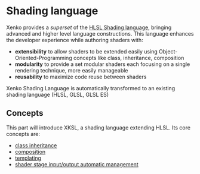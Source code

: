 # Shading language

Xenko provides a *superset* of the [HLSL Shading language](http://msdn.microsoft.com/en-us/library/windows/desktop/bb509561%28v=vs.85%29.aspx), bringing advanced and higher level language constructions. This language enhances the developer experience while authoring shaders with:

- **extensibility** to allow shaders to be extended easily using Object-Oriented-Programming concepts like class, inheritance, composition
- **modularity** to provide a set modular shaders each focusing on a single rendering technique, more easily manageable
- **reusability** to maximize code reuse between shaders

Xenko Shading Language is automatically transformed to an existing shading language (HLSL, GLSL, GLSL ES)

## Concepts

This part will introduce XKSL, a shading language extending HLSL. Its core concepts are:

- [class inheritance](classes-mixins-and-inheritance.md)
- [composition](composition.md)
- [templating](template.md)
- [shader stage input/output automatic management](automatic-shader-stage-input-output.md)